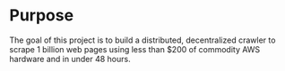 # Purpose
The goal of this project is to build a distributed, decentralized crawler to scrape 1 billion web pages using less than $200 of commodity AWS hardware and in under 48 hours.
